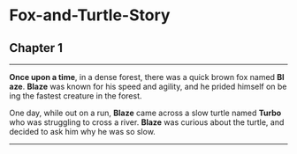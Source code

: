 # Fox-and-Turtle-Story

## Chapter 1
  
 ___
  
 **Once upon a time**, in a dense forest, there was a quick brown fox named **Blaze**. **Blaze** was known for his speed and agility, and he prided himself on being the fastest creature in the forest. 
  
 One day, while out on a run, **Blaze** came across a slow turtle named **Turbo** who was struggling to cross a river. **Blaze** was curious about the turtle, and decided to ask him why he was so slow. 
  
 ___
